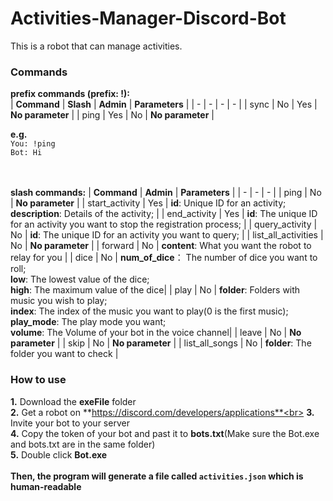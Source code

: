 # Activities-Manager-Discord-Bot
This is a robot that can manage activities.

### Commands

**prefix commands (prefix: !):**<br>
| **Command** | **Slash** | **Admin** | **Parameters** |
| - | - | - | - |
| sync | No | Yes | **No parameter** |
| ping | Yes | No | **No parameter** |

**e.g.**<br>
`You: !ping`<br>
`Bot: Hi`<br><br><br>

**slash commands:**
| **Command** | **Admin** | **Parameters** |
| - | - | - |
| ping | No | **No parameter** |
| start_activity | Yes | **id**: Unique ID for an activity;<br>**description**: Details of the activity; |
| end_activity | Yes | **id**: The unique ID for an activity you want to stop the registration process; |
| query_activity | No | **id**: The unique ID for an activity you want to query; |
| list_all_activities | No | **No parameter** |
| forward | No | **content**: What you want the robot to relay for you |
| dice | No | **num_of_dice**： The number of dice you want to roll;<br>**low**: The lowest value of the dice;<br>**high**: The maximum value of the dice|
| play | No | **folder**: Folders with music you wish to play;<br>**index**: The index of the music you want to play(0 is the first music);<br>**play_mode**: The play mode you want;<br>**volume**: The Volume of your bot in the voice channel|
| leave | No | **No parameter** |
| skip | No | **No parameter** |
| list_all_songs | No | **folder**: The folder you want to check |

### How to use<br>
**1.** Download the **exeFile** folder<br>
**2.** Get a robot on **https://discord.com/developers/applications**<br>
**3.** Invite your bot to your server<br>
**4.** Copy the token of your bot and past it to **bots.txt**(Make sure the Bot.exe and bots.txt are in the same folder)<br>
**5.** Double click **Bot.exe**<br><br>
**Then, the program will generate a file called ` activities.json ` which is human-readable**
